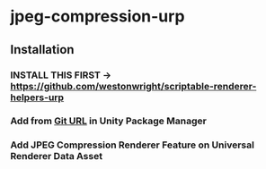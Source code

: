 # jpeg-compression-urp
## Installation
### INSTALL THIS FIRST -> https://github.com/westonwright/scriptable-renderer-helpers-urp
### Add from [Git URL](https://github.com/westonwright/jpeg-compression-urp.git) in Unity Package Manager
### Add JPEG Compression Renderer Feature on Universal Renderer Data Asset
